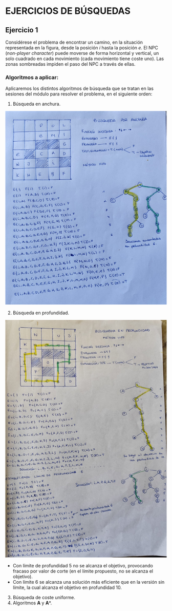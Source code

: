 # EJERCICIOS DE BÚSQUEDAS

## Ejercicio 1

Considérese el problema de encontrar un camino, en la situación representada en la figura, desde la posición $i$ hasta la posición $e$. El NPC (*non-player character*) puede moverse de forma horizontal y vertical, un solo cuadrado en cada movimiento (cada movimiento tiene coste uno). Las zonas sombreadas impiden el paso del NPC a través de ellas.

### Algoritmos a aplicar:

Aplicaremos los distintos algoritmos de búsqueda que se tratan en las sesiones del módulo para resolver el problema, en el siguiente orden:

1. Búsqueda en anchura.

![Ejercicio1 - Busqueda en anchura](anchura.jpeg)


2. Búsqueda en profundidad.

![Ejercicio1 - Busqueda en profundidad](profundidad.jpeg)

- Con límite de profundidad 5 no se alcanza el objetivo, provocando fracaso por valor de corte (en el límite propuesto, no se alcanza el objetivo).
- Con límite 6 se alcanza una solución más eficiente que en la versión sin límite, la cual alcanza el objetivo en profundidad 10.


3. Búsqueda de coste uniforme.
4. Algoritmos **A** y **A***.
